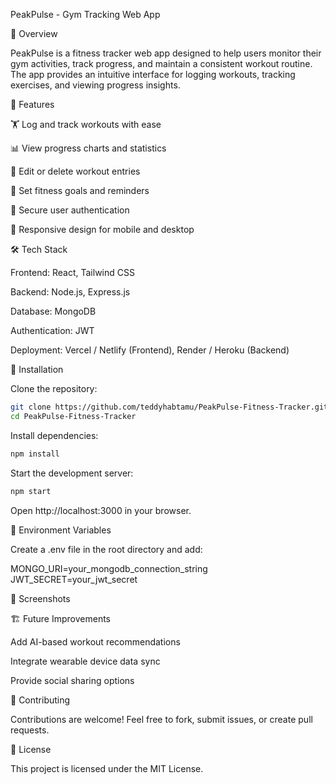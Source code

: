 PeakPulse - Gym Tracking Web App

📌 Overview

PeakPulse is a fitness tracker web app designed to help users monitor their gym activities, track progress, and maintain a consistent workout routine. The app provides an intuitive interface for logging workouts, tracking exercises, and viewing progress insights.

🚀 Features

🏋️ Log and track workouts with ease

📊 View progress charts and statistics

🔄 Edit or delete workout entries

🔔 Set fitness goals and reminders

🔐 Secure user authentication

📱 Responsive design for mobile and desktop

🛠️ Tech Stack

Frontend: React, Tailwind CSS

Backend: Node.js, Express.js

Database: MongoDB

Authentication: JWT

Deployment: Vercel / Netlify (Frontend), Render / Heroku (Backend)

📂 Installation

Clone the repository:
```bash
git clone https://github.com/teddyhabtamu/PeakPulse-Fitness-Tracker.git
cd PeakPulse-Fitness-Tracker
```
Install dependencies:
```bash
npm install
```
Start the development server:
```bash
npm start
```
Open http://localhost:3000 in your browser.

🔑 Environment Variables

Create a .env file in the root directory and add:

MONGO_URI=your_mongodb_connection_string
JWT_SECRET=your_jwt_secret

📸 Screenshots



🏗️ Future Improvements

Add AI-based workout recommendations

Integrate wearable device data sync

Provide social sharing options

🤝 Contributing

Contributions are welcome! Feel free to fork, submit issues, or create pull requests.

📜 License

This project is licensed under the MIT License.